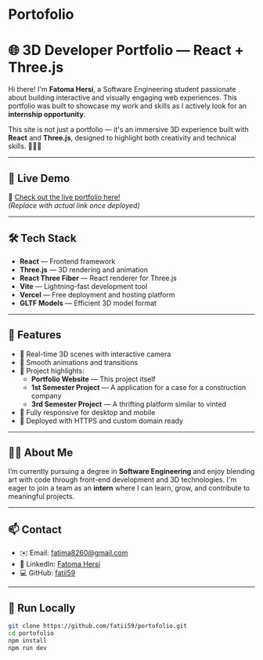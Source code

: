 # Portofolio

# 🌐 3D Developer Portfolio — React + Three.js

Hi there! I'm **Fatoma Hersi**, a Software Engineering student passionate about building interactive and visually engaging web experiences. This portfolio was built to showcase my work and skills as I actively look for an **internship opportunity**.

This site is not just a portfolio — it's an immersive 3D experience built with **React** and **Three.js**, designed to highlight both creativity and technical skills. 👩‍💻✨

---

## 🚀 Live Demo

🔗 [Check out the live portfolio here!](https://portofolio.vercel.app)  
*(Replace with actual link once deployed)*

---

## 🛠️ Tech Stack

- **React** — Frontend framework
- **Three.js** — 3D rendering and animation
- **React Three Fiber** — React renderer for Three.js
- **Vite** — Lightning-fast development tool
- **Vercel** — Free deployment and hosting platform
- **GLTF Models** — Efficient 3D model format

---

## 🎨 Features

- 🎥 Real-time 3D scenes with interactive camera
- 🌙 Smooth animations and transitions
- 📁 Project highlights:
  - **Portfolio Website** — This project itself
  - **1st Semester Project** — A application for a case for a construction company
  - **3rd Semester Project** — A thrifting platform similar to vinted 
- 📱 Fully responsive for desktop and mobile
- 🔐 Deployed with HTTPS and custom domain ready

---

## 👩‍🎓 About Me

I’m currently pursuing a degree in **Software Engineering** and enjoy blending art with code through front-end development and 3D technologies. I'm eager to join a team as an **intern** where I can learn, grow, and contribute to meaningful projects.

---

## 📫 Contact

- ✉️ Email: fatima8260@gmail.com  
- 💼 LinkedIn: [Fatoma Hersi](https://www.linkedin.com/in/fatoma-hersi-b278782a4/)  
- 💻 GitHub: [fatii59](https://github.com/fatii59)

---

## 🧪 Run Locally

```bash
git clone https://github.com/fatii59/portofolio.git
cd portofolio
npm install
npm run dev
